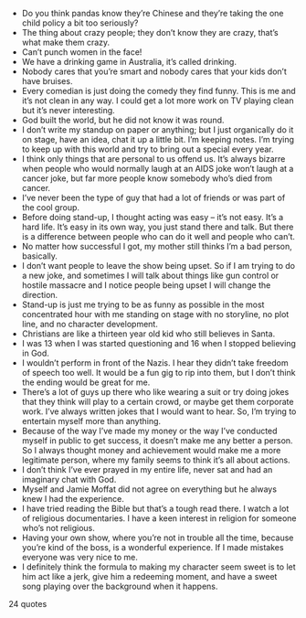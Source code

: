  - Do you think pandas know they’re Chinese and they’re taking the one child policy a bit too seriously?
 - The thing about crazy people; they don’t know they are crazy, that’s what make them crazy.
 - Can’t punch women in the face!
 - We have a drinking game in Australia, it’s called drinking.
 - Nobody cares that you’re smart and nobody cares that your kids don’t have bruises.
 - Every comedian is just doing the comedy they find funny. This is me and it’s not clean in any way. I could get a lot more work on TV playing clean but it’s never interesting.
 - God built the world, but he did not know it was round.
 - I don’t write my standup on paper or anything; but I just organically do it on stage, have an idea, chat it up a little bit. I’m keeping notes. I’m trying to keep up with this world and try to bring out a special every year.
 - I think only things that are personal to us offend us. It’s always bizarre when people who would normally laugh at an AIDS joke won’t laugh at a cancer joke, but far more people know somebody who’s died from cancer.
 - I’ve never been the type of guy that had a lot of friends or was part of the cool group.
 - Before doing stand-up, I thought acting was easy – it’s not easy. It’s a hard life. It’s easy in its own way, you just stand there and talk. But there is a difference between people who can do it well and people who can’t.
 - No matter how successful I got, my mother still thinks I’m a bad person, basically.
 - I don’t want people to leave the show being upset. So if I am trying to do a new joke, and sometimes I will talk about things like gun control or hostile massacre and I notice people being upset I will change the direction.
 - Stand-up is just me trying to be as funny as possible in the most concentrated hour with me standing on stage with no storyline, no plot line, and no character development.
 - Christians are like a thirteen year old kid who still believes in Santa.
 - I was 13 when I was started questioning and 16 when I stopped believing in God.
 - I wouldn’t perform in front of the Nazis. I hear they didn’t take freedom of speech too well. It would be a fun gig to rip into them, but I don’t think the ending would be great for me.
 - There’s a lot of guys up there who like wearing a suit or try doing jokes that they think will play to a certain crowd, or maybe get them corporate work. I’ve always written jokes that I would want to hear. So, I’m trying to entertain myself more than anything.
 - Because of the way I’ve made my money or the way I’ve conducted myself in public to get success, it doesn’t make me any better a person. So I always thought money and achievement would make me a more legitimate person, where my family seems to think it’s all about actions.
 - I don’t think I’ve ever prayed in my entire life, never sat and had an imaginary chat with God.
 - Myself and Jamie Moffat did not agree on everything but he always knew I had the experience.
 - I have tried reading the Bible but that’s a tough read there. I watch a lot of religious documentaries. I have a keen interest in religion for someone who’s not religious.
 - Having your own show, where you’re not in trouble all the time, because you’re kind of the boss, is a wonderful experience. If I made mistakes everyone was very nice to me.
 - I definitely think the formula to making my character seem sweet is to let him act like a jerk, give him a redeeming moment, and have a sweet song playing over the background when it happens.

24 quotes